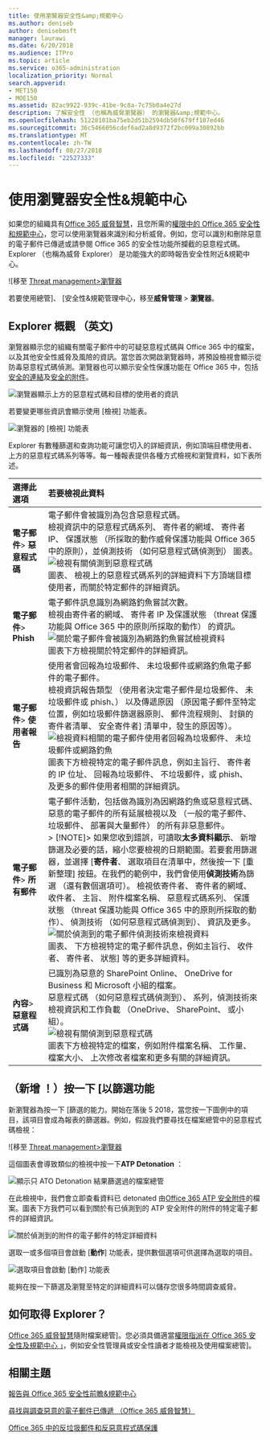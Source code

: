 ```yaml
---
title: 使用瀏覽器安全性&amp;規範中心
ms.author: deniseb
author: denisebmsft
manager: laurawi
ms.date: 6/20/2018
ms.audience: ITPro
ms.topic: article
ms.service: o365-administration
localization_priority: Normal
search.appverid:
- MET150
- MOE150
ms.assetid: 82ac9922-939c-41be-9c8a-7c75b0a4e27d
description: 了解安全性 （也稱為威脅瀏覽器） 的瀏覽器&amp;規範中心。
ms.openlocfilehash: 51228101ba75eb2d51b2594db50f679ff107ed46
ms.sourcegitcommit: 36c5466056cdef6ad2a8d9372f2bc009a30892bb
ms.translationtype: MT
ms.contentlocale: zh-TW
ms.lasthandoff: 08/27/2018
ms.locfileid: "22527333"
---
```

# <a name="use-explorer-in-the-security-amp-compliance-center"></a>使用瀏覽器安全性&amp;規範中心

如果您的組織具有[Office 365 威脅智慧](office-365-ti.md)，且您所需的[權限中的 Office 365 安全性和規範中心](permissions-in-the-security-and-compliance-center.md)，您可以使用瀏覽器來識別和分析威脅。例如，您可以識別和刪除惡意的電子郵件已傳遞或請參閱 Office 365 的安全性功能所攔截的惡意程式碼。Explorer （也稱為威脅 Explorer） 是功能強大的即時報告安全性附近&amp;規範中心。
  
![移至 [Threat management\>瀏覽器](media/cab32fa2-66f1-4ad5-bc1d-2bac4dbeb48c.png)
  
若要使用總管]、 [安全性&amp;規範管理中心，移至**威脅管理** \> **瀏覽器**。
      
## <a name="explorer-overview"></a>Explorer 概觀 （英文)

瀏覽器顯示您的組織有關電子郵件中的可疑惡意程式碼與 Office 365 中的檔案，以及其他安全性威脅及風險的資訊。當您首次開啟瀏覽器時，將預設檢視會顯示從防毒惡意程式碼偵測。瀏覽器也可以顯示安全性保護功能在 Office 365 中，包括[安全的連結](atp-safe-links.md)及[安全的附件](atp-safe-attachments.md)。
  
![瀏覽器顯示上方的惡意程式碼和目標的使用者的資訊](media/8e8c1582-d6f4-4521-8591-686a1cb01f7e.png)
  
若要變更哪些資訊會顯示使用 [檢視] 功能表。
  
![瀏覽器的 [檢視] 功能表](media/2bb34f58-555f-4967-ba55-740334ef1f8e.png)
  
Explorer 有數種篩選和查詢功能可讓您切入的詳細資訊，例如頂端目標使用者、 上方的惡意程式碼系列等等。每一種報表提供各種方式檢視和瀏覽資料，如下表所述。
  
|**選擇此選項**|**若要檢視此資料**|
|:-----|:-----|
|**電子郵件**\> **惡意程式碼** <br/> |電子郵件會被識別為包含惡意程式碼。  <br/> 檢視資訊中的惡意程式碼系列、 寄件者的網域、 寄件者 IP、 保護狀態 （所採取的動作威脅保護功能與 Office 365 中的原則），並偵測技術 （如何惡意程式碼偵測到） 圖表。  <br/> ![檢視有關偵測到惡意程式碼](media/d11dc568-b091-4159-b261-df13d76b520b.png)           <br/> 圖表、 檢視上的惡意程式碼系列的詳細資料下方頂端目標使用者，而關於特定郵件的詳細資訊。  <br/> |
|**電子郵件**\> **Phish** <br/> |電子郵件訊息識別為網路釣魚嘗試次數。  <br/> 檢視由寄件者的網域、 寄件者 IP 及保護狀態 （threat 保護功能與 Office 365 中的原則所採取的動作） 的資訊。  <br/> ![關於電子郵件會被識別為網路釣魚嘗試檢視資料](media/2e3f97fa-2b99-47f9-afd6-216d10633c50.png)           <br/> 圖表下方檢視關於特定郵件的詳細資訊。  <br/> |
|**電子郵件**\> **使用者報告** <br/> |使用者會回報為垃圾郵件、 未垃圾郵件或網路釣魚電子郵件的電子郵件。  <br/> 檢視資訊報告類型 （使用者決定電子郵件是垃圾郵件、 未垃圾郵件或 phish、） 以及傳遞原因 （原因電子郵件至特定位置，例如垃圾郵件篩選器原則、 郵件流程規則、 封鎖的寄件者清單、 安全寄件者] 清單中，發生的原因等）。  <br/> ![檢視資料相關的電子郵件使用者回報為垃圾郵件、 未垃圾郵件或網路釣魚](media/255acd04-0d07-4b29-82af-5060a60c20ab.png)           <br/> 圖表下方檢視特定的電子郵件訊息，例如主旨行、 寄件者的 IP 位址、 回報為垃圾郵件、 不垃圾郵件，或 phish、 及更多的郵件使用者相關的詳細資訊。  <br/> |
|**電子郵件**\> **所有郵件** <br/> |電子郵件活動，包括做為識別為因網路釣魚或惡意程式碼、 惡意的電子郵件的所有延展檢視以及 （一般的電子郵件、 垃圾郵件、 部署與大量郵件） 的所有非惡意郵件。  <br/> > [!NOTE]> 如果您收到錯誤，可讀取**太多資料顯示**、 新增篩選及必要的話，縮小您要檢視的日期範圍。若要套用篩選器，並選擇 [**寄件者**、 選取項目在清單中，然後按一下 [重新整理] 按鈕。在我們的範例中，我們會使用**偵測技術**為篩選 （還有數個選項可）。          檢視依寄件者、 寄件者的網域、 收件者、 主旨、 附件檔案名稱、 惡意程式碼系列、 保護狀態 （threat 保護功能與 Office 365 中的原則所採取的動作）、 偵測技術 （如何惡意程式碼偵測到）、 資訊及更多。<br/> ![關於偵測到的電子郵件偵測技術來檢視資料](media/0c032eb3-6021-4174-9f06-ff8f30c245ca.png)           <br/> 圖表、 下方檢視特定的電子郵件訊息，例如主旨行、 收件者、 寄件者、 狀態] 等的更多詳細資料。  <br/> |
|**內容**\> **惡意程式碼** <br/> |已識別為惡意的 SharePoint Online、 OneDrive for Business 和 Microsoft 小組的檔案。  <br/> 惡意程式碼 （如何惡意程式碼偵測到）、 系列，偵測技術來檢視資訊和工作負載 （OneDrive、 SharePoint、 或小組）。  <br/> ![檢視有關偵測到惡意程式碼](media/d11dc568-b091-4159-b261-df13d76b520b.png)           <br/> 圖表下方檢視特定的檔案，例如附件檔案名稱、 工作量、 檔案大小、 上次修改者檔案和更多有關的詳細資訊。  <br/> |
  
## <a name="new-click-to-filter-capabilities"></a>（新增 ！）按一下 [以篩選功能

新瀏覽器為按一下 [篩選的能力。開始在落後 5 2018，當您按一下圖例中的項目，該項目會成為報表的篩選器。例如，假設我們要尋找在檔案總管中的惡意程式碼檢視：
  
![移至 [Threat management\>瀏覽器](media/cab32fa2-66f1-4ad5-bc1d-2bac4dbeb48c.png)
  
這個圖表會導致類似的檢視中按一下**ATP Detonation** ： 
  
![顯示只 ATO Detonation 結果篩選過的檔案總管](media/7241d7dd-27bc-467d-9db8-6e806c49df14.png)
  
在此檢視中，我們會立即查看資料已 detonated 由[Office 365 ATP 安全附件](atp-safe-attachments.md)的檔案。圖表下方我們可以看到關於有已偵測到的 ATP 安全附件的附件的特定電子郵件的詳細資訊。
  
![關於偵測到的附件的電子郵件的特定詳細資料](media/c91fb05c-d1d4-4085-acc6-f7008a415c2a.png)
  
選取一或多個項目會啟動 [**動作**] 功能表，提供數個選項可供選擇為選取的項目。 
  
![選取項目會啟動 [動作] 功能表](media/95f127a4-1b2a-4a76-88b9-096e3ba27d1b.png)
  
能夠在按一下篩選及瀏覽至特定的詳細資料可以儲存您很多時間調查威脅。
  
## <a name="how-do-i-get-explorer"></a>如何取得 Explorer？

[Office 365 威脅智慧](office-365-ti.md)隨附檔案總管]。您必須具備適當[權限指派在 Office 365 安全性及規範中心 」](permissions-in-the-security-and-compliance-center.md)，例如安全性管理員或安全性讀者才能檢視及使用檔案總管]。
  
## <a name="related-topics"></a>相關主題

[報告與 Office 365 安全性前瞻&amp;規範中心](reports-and-insights-in-security-and-compliance.md)
  
[尋找與調查惡意的電子郵件已傳遞 （Office 365 威脅智慧）](investigate-malicious-email-that-was-delivered.md)
  
[Office 365 中的反垃圾郵件和反惡意程式碼保護](anti-spam-and-anti-malware-protection.md)
  

